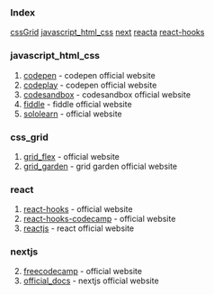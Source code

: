 ### Index

[cssGrid](#css_grid)
[javascript_html_css](#javascript_html_css)
[next](#nextjs)
[reacta](#react)
[react-hooks](#react)


### javascript_html_css

1. [codepen](https://codepen.io) - codepen official website
2. [codeplay](https://www.codeply.com) - codepen official website
3. [codesandbox](https://codesandbox.io) - codesandbox official website
4. [fiddle](https://jsfiddle.net) - fiddle official website
5. [sololearn](https://www.sololearn.com/compiler-playground) - official website


### css_grid

1. [grid_flex](https://flexboxfroggy.com) - official website
2. [grid_garden](https://cssgridgarden.com) - grid garden official website


### react

1. [react-hooks](https://dmitripavlutin.com) - official website
2. [react-hooks-codecamp](https://www.freecodecamp.org/news/introduction-to-react-hooks) - official website
3. [reactjs](https://reactjs.org) - react official website


### nextjs

2. [freecodecamp](https://www.freecodecamp.org/news/nextjs-tutorial/) - official website
1. [official_docs](https://nextjs.org/docs) - nextjs official website
